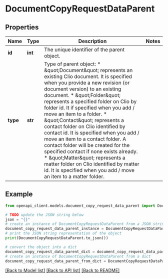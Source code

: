 # DocumentCopyRequestDataParent


## Properties

Name | Type | Description | Notes
------------ | ------------- | ------------- | -------------
**id** | **int** | The unique identifier of the parent object. | 
**type** | **str** | Type of parent object: * \&quot;Document\&quot; represents an existing Clio document. It is specified when you provide a new revision (or document version) to an existing document. * \&quot;Folder\&quot; represents a specified folder on Clio by folder id. It if specified when you add / move an item to a folder. * \&quot;Contact\&quot; represents a contact folder on Clio identified by contact id. It is specified when you add / move an item to a contact folder. A contact folder will be created for the specified contact if none exists already. * \&quot;Matter\&quot; represents a matter folder on Clio identified by matter id. It is specified when you add / move an item to a matter folder.  | 

## Example

```python
from openapi_client.models.document_copy_request_data_parent import DocumentCopyRequestDataParent

# TODO update the JSON string below
json = "{}"
# create an instance of DocumentCopyRequestDataParent from a JSON string
document_copy_request_data_parent_instance = DocumentCopyRequestDataParent.from_json(json)
# print the JSON string representation of the object
print(DocumentCopyRequestDataParent.to_json())

# convert the object into a dict
document_copy_request_data_parent_dict = document_copy_request_data_parent_instance.to_dict()
# create an instance of DocumentCopyRequestDataParent from a dict
document_copy_request_data_parent_from_dict = DocumentCopyRequestDataParent.from_dict(document_copy_request_data_parent_dict)
```
[[Back to Model list]](../README.md#documentation-for-models) [[Back to API list]](../README.md#documentation-for-api-endpoints) [[Back to README]](../README.md)


